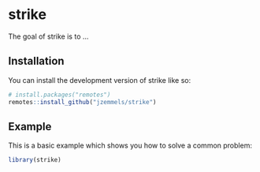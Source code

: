 
<!-- README.md is generated from README.Rmd. Please edit that file -->

# strike

<!-- badges: start -->
<!-- badges: end -->

The goal of strike is to …

## Installation

You can install the development version of strike like so:

``` r
# install.packages("remotes")
remotes::install_github("jzemmels/strike")
```

## Example

This is a basic example which shows you how to solve a common problem:

``` r
library(strike)
```
